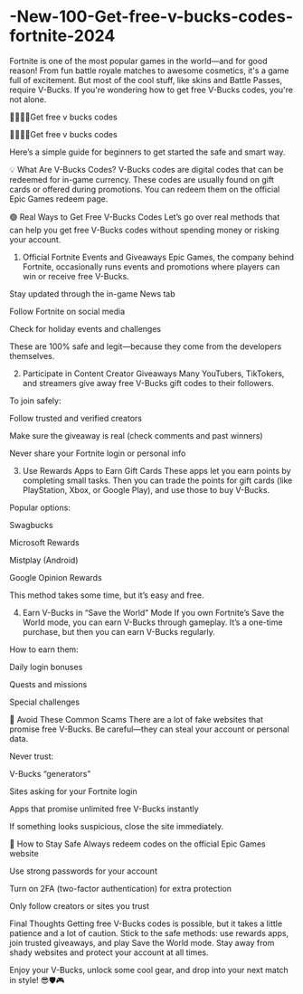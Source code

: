 # -New-100-Get-free-v-bucks-codes-fortnite-2024

Fortnite is one of the most popular games in the world—and for good reason! From fun battle royale matches to awesome cosmetics, it's a game full of excitement. But most of the cool stuff, like skins and Battle Passes, require V-Bucks. If you're wondering how to get free V-Bucks codes, you're not alone.

🙋‍♀️🙋‍♀️Get free v bucks​ codes

🙋‍♀️🙋‍♀️Get free v bucks​ codes

Here’s a simple guide for beginners to get started the safe and smart way.

💡 What Are V-Bucks Codes?
V-Bucks codes are digital codes that can be redeemed for in-game currency. These codes are usually found on gift cards or offered during promotions. You can redeem them on the official Epic Games redeem page.

🟢 Real Ways to Get Free V-Bucks Codes
Let’s go over real methods that can help you get free V-Bucks codes without spending money or risking your account.

1. Official Fortnite Events and Giveaways
Epic Games, the company behind Fortnite, occasionally runs events and promotions where players can win or receive free V-Bucks.

Stay updated through the in-game News tab

Follow Fortnite on social media

Check for holiday events and challenges

These are 100% safe and legit—because they come from the developers themselves.

2. Participate in Content Creator Giveaways
Many YouTubers, TikTokers, and streamers give away free V-Bucks gift codes to their followers.

To join safely:

Follow trusted and verified creators

Make sure the giveaway is real (check comments and past winners)

Never share your Fortnite login or personal info

3. Use Rewards Apps to Earn Gift Cards
These apps let you earn points by completing small tasks. Then you can trade the points for gift cards (like PlayStation, Xbox, or Google Play), and use those to buy V-Bucks.

Popular options:

Swagbucks

Microsoft Rewards

Mistplay (Android)

Google Opinion Rewards

This method takes some time, but it’s easy and free.

4. Earn V-Bucks in “Save the World” Mode
If you own Fortnite’s Save the World mode, you can earn V-Bucks through gameplay. It’s a one-time purchase, but then you can earn V-Bucks regularly.

How to earn them:

Daily login bonuses

Quests and missions

Special challenges

🚫 Avoid These Common Scams
There are a lot of fake websites that promise free V-Bucks. Be careful—they can steal your account or personal data.

Never trust:

V-Bucks “generators”

Sites asking for your Fortnite login

Apps that promise unlimited free V-Bucks instantly

If something looks suspicious, close the site immediately.

🔐 How to Stay Safe
Always redeem codes on the official Epic Games website

Use strong passwords for your account

Turn on 2FA (two-factor authentication) for extra protection

Only follow creators or sites you trust

Final Thoughts
Getting free V-Bucks codes is possible, but it takes a little patience and a lot of caution. Stick to the safe methods: use rewards apps, join trusted giveaways, and play Save the World mode. Stay away from shady websites and protect your account at all times.

Enjoy your V-Bucks, unlock some cool gear, and drop into your next match in style! 😎🛡️🎮
